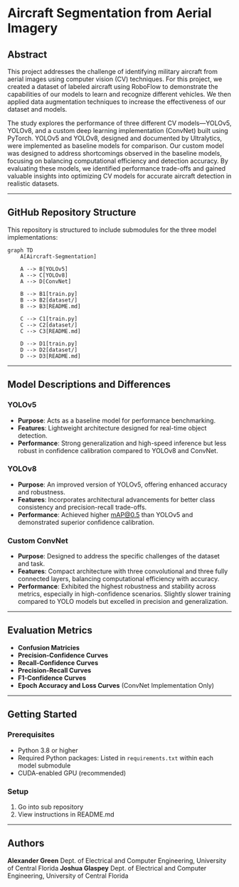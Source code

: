 # Aircraft Segmentation from Aerial Imagery

## Abstract

This project addresses the challenge of identifying military aircraft from aerial images using computer vision (CV) techniques. For this project, we created a dataset of labeled aircraft using RoboFlow to demonstrate the capabilities of our models to learn and recognize different vehicles. We then applied data augmentation techniques to increase the effectiveness of our dataset and models.

The study explores the performance of three different CV models—YOLOv5, YOLOv8, and a custom deep learning implementation (ConvNet) built using PyTorch. YOLOv5 and YOLOv8, designed and documented by Ultralytics, were implemented as baseline models for comparison. Our custom model was designed to address shortcomings observed in the baseline models, focusing on balancing computational efficiency and detection accuracy. By evaluating these models, we identified performance trade-offs and gained valuable insights into optimizing CV models for accurate aircraft detection in realistic datasets.

---

## GitHub Repository Structure

This repository is structured to include submodules for the three model implementations:

```mermaid
graph TD
    A[Aircraft-Segmentation]

    A --> B[YOLOv5]
    A --> C[YOLOv8]
    A --> D[ConvNet]

    B --> B1[train.py]
    B --> B2[dataset/]
    B --> B3[README.md]

    C --> C1[train.py]
    C --> C2[dataset/]
    C --> C3[README.md]

    D --> D1[train.py]
    D --> D2[dataset/]
    D --> D3[README.md]
```

---

## Model Descriptions and Differences

### **YOLOv5**

- **Purpose**: Acts as a baseline model for performance benchmarking.
- **Features**: Lightweight architecture designed for real-time object detection.
- **Performance**: Strong generalization and high-speed inference but less robust in confidence calibration compared to YOLOv8 and ConvNet.

### **YOLOv8**

- **Purpose**: An improved version of YOLOv5, offering enhanced accuracy and robustness.
- **Features**: Incorporates architectural advancements for better class consistency and precision-recall trade-offs.
- **Performance**: Achieved higher mAP@0.5 than YOLOv5 and demonstrated superior confidence calibration.

### **Custom ConvNet**

- **Purpose**: Designed to address the specific challenges of the dataset and task.
- **Features**: Compact architecture with three convolutional and three fully connected layers, balancing computational efficiency with accuracy.
- **Performance**: Exhibited the highest robustness and stability across metrics, especially in high-confidence scenarios. Slightly slower training compared to YOLO models but excelled in precision and generalization.

---

## Evaluation Metrics

- **Confusion Matricies**
- **Precision-Confidence Curves**
- **Recall-Confidence Curves**
- **Precision-Recall Curves**
- **F1-Confidence Curves**
- **Epoch Accuracy and Loss Curves** (ConvNet Implementation Only)

---

## Getting Started

### **Prerequisites**

- Python 3.8 or higher
- Required Python packages: Listed in `requirements.txt` within each model submodule
- CUDA-enabled GPU (recommended)

### **Setup**

1. Go into sub repository
2. View instructions in README.md

---

## Authors

**Alexander Green** Dept. of Electrical and Computer Engineering, University of Central Florida
**Joshua Glaspey** Dept. of Electrical and Computer Engineering, University of Central Florida
